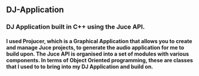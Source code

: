 ## DJ-Application
### DJ Application built in C++ using the Juce API.
#### I used Projucer, which is a Graphical Application that allows you to create and manage Juce projects, to generate the audio application for me to build upon. The Juce API is organised into a set of modules with various components. In terms of Object Oriented programming, these are classes that I used to to bring into my DJ Application and build on.


